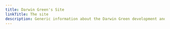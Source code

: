 ```yaml
---
title: Darwin Green's Site
linkTitle: The site
description: Generic information about the Darwin Green development and its location
---
```

